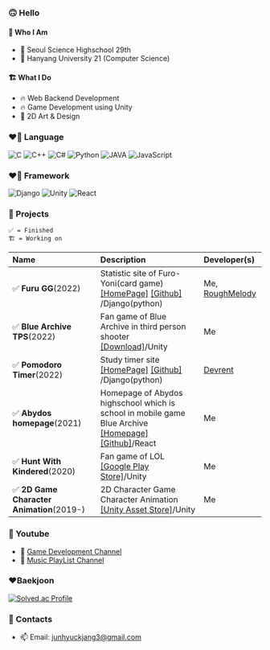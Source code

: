 ### 🙃 Hello
#### 🍰 Who I Am
- 🏫 Seoul Science Highschool 29th
- 🏫 Hanyang University 21 (Computer Science)


#### 🏗️ What I Do
- 🔥 Web Backend Development
- 🔥 Game Development using Unity
- 🦄  2D Art & Design

### ❤️‍🔥  Language
![C](https://img.shields.io/badge/c-00599C?style=for-the-badge&logo=c%2B%2B&logoColor=white)
![C++](https://img.shields.io/badge/c++-00599C?style=for-the-badge&logo=c%2B%2B&logoColor=white)
![C#](https://img.shields.io/badge/c%23-00599C?style=for-the-badge&logo=c%2B%2B&logoColor=white)
![Python](https://img.shields.io/badge/python-3670A0?style=for-the-badge&logo=python&logoColor=white)
![JAVA](https://img.shields.io/badge/java-007396?style=for-the-badge&logo=java&logoColor=white)
![JavaScript](https://img.shields.io/badge/javascript-F7DF1E?style=for-the-badge&logo=javascript&logoColor=black)

### ❤️‍🔥 Framework
![Django](https://img.shields.io/badge/django-092E20?style=for-the-badge&logo=django&logoColor=white)
![Unity](https://img.shields.io/badge/unity-%23000000.svg?style=for-the-badge&logo=unity&logoColor=white)
![React](https://img.shields.io/badge/react-61DAFB?style=for-the-badge&logo=react&logoColor=black)
### 🔭 Projects

```
✅ = Finished
🏗️ = Working on
```
  
| Name      | Description   |  Developer(s)   |
|:----------|:--------------|:----------------|
| ✅ **Furu GG**(2022)| Statistic site of Furo-Yoni(card game)  [[HomePage]](https://furugg.pythonanywhere.com/) [[Github]](https://github.com/ClearSky-S/FuruYoniStatistics) /Django(python)| Me, [RoughMelody](https://www.youtube.com/channel/UCL5Y4SYvRWg_KEQcuGI7QgA) |
| ✅ **Blue Archive TPS**(2022)|Fan game of Blue Archive in third person shooter [[Download]](https://clearsky-s.github.io/BlueArchiveTPSHompage/)/Unity| Me |
| ✅ **Pomodoro Timer**(2022)|Study timer site [[HomePage]](https://pomodoro.pythonanywhere.com/) [[Github]](https://github.com/Devrent-Pomodoro/Pomodoro-Django) /Django(python)| [Devrent](https://devrent.notion.site/devrent/devRent-f017ed17fb92400497ed074c80a044fa) |
| ✅ **Abydos homepage**(2021)|Homepage of Abydos highschool which is school in mobile game Blue Archive [[Homepage]](https://clearsky-s.github.io/abydos-highschool-homepage/)  [[Github]](https://github.com/ClearSky-S/abydos-highschool-homepage)/React| Me |
| ✅ **Hunt With Kindered**(2020)|Fan game of LOL [[Google Play Store]](https://play.google.com/store/apps/details?id=com.ClearSky.HuntwithClearSky)/Unity| Me |
| ✅ **2D Game Character Animation**(2019-)|2D Character Game Character Animation [[Unity Asset Store]](https://assetstore.unity.com/publishers/45049/)/Unity| Me |

### 🔭 Youtube
- 🦄 [Game Development Channel](https://www.youtube.com/channel/UCooqunOsKx8LD5xyl7M_2-A)
- 🦄 [Music PlayList Channel](https://www.youtube.com/channel/UCgKr-dm9wEfSPisEQzUXYNw)

### ❤️‍Baekjoon
[![Solved.ac Profile](http://mazassumnida.wtf/api/v2/generate_badge?boj=ggogono3)](https://solved.ac/ggogono3/)

### 📮 Contacts
- 📫 Email: junhyuckjang3@gmail.com


